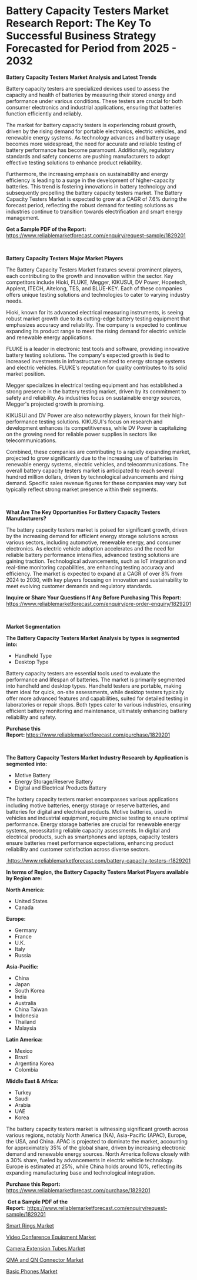 <p><h1>Battery Capacity Testers Market Research Report: The Key To Successful Business Strategy Forecasted for Period from 2025 - 2032</h1></p><p><strong>Battery Capacity Testers Market Analysis and Latest Trends</strong></p>
<p><p>Battery capacity testers are specialized devices used to assess the capacity and health of batteries by measuring their stored energy and performance under various conditions. These testers are crucial for both consumer electronics and industrial applications, ensuring that batteries function efficiently and reliably. </p><p>The market for battery capacity testers is experiencing robust growth, driven by the rising demand for portable electronics, electric vehicles, and renewable energy systems. As technology advances and battery usage becomes more widespread, the need for accurate and reliable testing of battery performance has become paramount. Additionally, regulatory standards and safety concerns are pushing manufacturers to adopt effective testing solutions to enhance product reliability.</p><p>Furthermore, the increasing emphasis on sustainability and energy efficiency is leading to a surge in the development of higher-capacity batteries. This trend is fostering innovations in battery technology and subsequently propelling the battery capacity testers market. The Battery Capacity Testers Market is expected to grow at a CAGR of 7.6% during the forecast period, reflecting the robust demand for testing solutions as industries continue to transition towards electrification and smart energy management.</p></p>
<p><strong>Get a Sample PDF of the Report:&nbsp;</strong> <a href="https://www.reliablemarketforecast.com/enquiry/request-sample/1829201?utm_campaign=1893&utm_medium=2&utm_source=Github&utm_content=ia&utm_term=06042025&utm_id=battery-capacity-testers">https://www.reliablemarketforecast.com/enquiry/request-sample/1829201</a></p>
<p>&nbsp;</p>
<p><strong>Battery Capacity Testers Major Market Players</strong></p>
<p><p>The Battery Capacity Testers Market features several prominent players, each contributing to the growth and innovation within the sector. Key competitors include Hioki, FLUKE, Megger, KIKUSUI, DV Power, Hopetech, Applent, ITECH, Aitelong, TES, and BLUE-KEY. Each of these companies offers unique testing solutions and technologies to cater to varying industry needs.</p><p>Hioki, known for its advanced electrical measuring instruments, is seeing robust market growth due to its cutting-edge battery testing equipment that emphasizes accuracy and reliability. The company is expected to continue expanding its product range to meet the rising demand for electric vehicle and renewable energy applications.</p><p>FLUKE is a leader in electronic test tools and software, providing innovative battery testing solutions. The company's expected growth is tied to increased investments in infrastructure related to energy storage systems and electric vehicles. FLUKE's reputation for quality contributes to its solid market position.</p><p>Megger specializes in electrical testing equipment and has established a strong presence in the battery testing market, driven by its commitment to safety and reliability. As industries focus on sustainable energy sources, Megger's projected growth is promising.</p><p>KIKUSUI and DV Power are also noteworthy players, known for their high-performance testing solutions. KIKUSUI's focus on research and development enhances its competitiveness, while DV Power is capitalizing on the growing need for reliable power supplies in sectors like telecommunications.</p><p>Combined, these companies are contributing to a rapidly expanding market, projected to grow significantly due to the increasing use of batteries in renewable energy systems, electric vehicles, and telecommunications. The overall battery capacity testers market is anticipated to reach several hundred million dollars, driven by technological advancements and rising demand. Specific sales revenue figures for these companies may vary but typically reflect strong market presence within their segments.</p></p>
<p>&nbsp;</p>
<p><strong>What Are The Key Opportunities For Battery Capacity Testers Manufacturers?</strong></p>
<p><p>The battery capacity testers market is poised for significant growth, driven by the increasing demand for efficient energy storage solutions across various sectors, including automotive, renewable energy, and consumer electronics. As electric vehicle adoption accelerates and the need for reliable battery performance intensifies, advanced testing solutions are gaining traction. Technological advancements, such as IoT integration and real-time monitoring capabilities, are enhancing testing accuracy and efficiency. The market is expected to expand at a CAGR of over 8% from 2024 to 2030, with key players focusing on innovation and sustainability to meet evolving customer demands and regulatory standards.</p></p>
<p><strong>Inquire or Share Your Questions If Any Before Purchasing This Report:</strong> <a href="https://www.reliablemarketforecast.com/enquiry/pre-order-enquiry/1829201?utm_campaign=1893&utm_medium=2&utm_source=Github&utm_content=ia&utm_term=06042025&utm_id=battery-capacity-testers">https://www.reliablemarketforecast.com/enquiry/pre-order-enquiry/1829201</a></p>
<p>&nbsp;</p>
<p><strong>Market Segmentation</strong></p>
<p><strong>The Battery Capacity Testers Market Analysis by types is segmented into:</strong></p>
<p><ul><li>Handheld Type</li><li>Desktop Type</li></ul></p>
<p><p>Battery capacity testers are essential tools used to evaluate the performance and lifespan of batteries. The market is primarily segmented into handheld and desktop types. Handheld testers are portable, making them ideal for quick, on-site assessments, while desktop testers typically offer more advanced features and capabilities, suited for detailed testing in laboratories or repair shops. Both types cater to various industries, ensuring efficient battery monitoring and maintenance, ultimately enhancing battery reliability and safety.</p></p>
<p><strong>Purchase this Report:&nbsp;</strong><a href="https://www.reliablemarketforecast.com/purchase/1829201?utm_campaign=1893&utm_medium=2&utm_source=Github&utm_content=ia&utm_term=06042025&utm_id=battery-capacity-testers">https://www.reliablemarketforecast.com/purchase/1829201</a></p>
<p>&nbsp;</p>
<p><strong>The Battery Capacity Testers Market Industry Research by Application is segmented into:</strong></p>
<p><ul><li>Motive Battery</li><li>Energy Storage/Reserve Battery</li><li>Digital and Electrical Products Battery</li></ul></p>
<p><p>The battery capacity testers market encompasses various applications including motive batteries, energy storage or reserve batteries, and batteries for digital and electrical products. Motive batteries, used in vehicles and industrial equipment, require precise testing to ensure optimal performance. Energy storage batteries are crucial for renewable energy systems, necessitating reliable capacity assessments. In digital and electrical products, such as smartphones and laptops, capacity testers ensure batteries meet performance expectations, enhancing product reliability and customer satisfaction across diverse sectors.</p></p>
<p><a href="https://www.reliablemarketforecast.com/battery-capacity-testers-r1829201?utm_campaign=1893&utm_medium=2&utm_source=Github&utm_content=ia&utm_term=06042025&utm_id=battery-capacity-testers">&nbsp;https://www.reliablemarketforecast.com/battery-capacity-testers-r1829201</a></p>
<p><strong>In terms of Region, the Battery Capacity Testers Market Players available by Region are:</strong></p>
<p>
    <p> <strong> North America: </strong>
        <ul>
            <li>United States</li>
            <li>Canada</li>
        </ul>
        </p> 
    <p> <strong> Europe: </strong>
        <ul>
            <li>Germany</li>
            <li>France</li>
            <li>U.K.</li>
            <li>Italy</li>
            <li>Russia</li>
        </ul>
        </p> 
    <p> <strong> Asia-Pacific: </strong>
        <ul>
            <li>China</li>
            <li>Japan</li>
            <li>South Korea</li>
            <li>India</li>
            <li>Australia</li>
            <li>China Taiwan</li>
            <li>Indonesia</li>
            <li>Thailand</li>
            <li>Malaysia</li>
        </ul>
        </p> 
    <p> <strong> Latin America: </strong>
        <ul>
            <li>Mexico</li>
            <li>Brazil</li>
            <li>Argentina Korea</li>
            <li>Colombia</li>
        </ul>
        </p> 
    <p> <strong> Middle East & Africa: </strong>
        <ul>
            <li>Turkey</li>
            <li>Saudi</li>
            <li>Arabia</li>
            <li>UAE</li>
            <li>Korea</li>
        </ul>
    </p>
    </p>
<p><p>The battery capacity testers market is witnessing significant growth across various regions, notably North America (NA), Asia-Pacific (APAC), Europe, the USA, and China. APAC is projected to dominate the market, accounting for approximately 35% of the global share, driven by increasing electronic demand and renewable energy sources. North America follows closely with a 30% share, fueled by advancements in electric vehicle technology. Europe is estimated at 25%, while China holds around 10%, reflecting its expanding manufacturing base and technological integration.</p></p>
<p><strong>Purchase this Report: </strong><a href="https://www.reliablemarketforecast.com/purchase/1829201?utm_campaign=1893&utm_medium=2&utm_source=Github&utm_content=ia&utm_term=06042025&utm_id=battery-capacity-testers">https://www.reliablemarketforecast.com/purchase/1829201</a></p>
<p>&nbsp;<strong>Get a Sample PDF of the Report:&nbsp;&nbsp;</strong><a href="https://www.reliablemarketforecast.com/enquiry/request-sample/1829201?utm_campaign=1893&utm_medium=2&utm_source=Github&utm_content=ia&utm_term=06042025&utm_id=battery-capacity-testers">https://www.reliablemarketforecast.com/enquiry/request-sample/1829201</a></p>
<p><strong></strong></p>
<p><p><a href="https://github.com/hiwatchucuy/Market-Research-Report-List-1/blob/main/smart-rings-market.md?utm_campaign=1893&utm_medium=2&utm_source=Github&utm_content=ia&utm_term=06042025&utm_id=battery-capacity-testers">Smart Rings Market</a></p><p><a href="https://github.com/luerabollevc/Market-Research-Report-List-1/blob/main/video-conference-equipment-market.md?utm_campaign=1893&utm_medium=2&utm_source=Github&utm_content=ia&utm_term=06042025&utm_id=battery-capacity-testers">Video Conference Equipment Market</a></p><p><a href="https://github.com/barlevsebako/Market-Research-Report-List-1/blob/main/camera-extension-tubes-market.md?utm_campaign=1893&utm_medium=2&utm_source=Github&utm_content=ia&utm_term=06042025&utm_id=battery-capacity-testers">Camera Extension Tubes Market</a></p><p><a href="https://github.com/tyreinhssan/Market-Research-Report-List-1/blob/main/qma-and-qn-connector-market.md?utm_campaign=1893&utm_medium=2&utm_source=Github&utm_content=ia&utm_term=06042025&utm_id=battery-capacity-testers">QMA and QN Connector Market</a></p><p><a href="https://github.com/aertsfecto0h/Market-Research-Report-List-1/blob/main/basic-phones-market.md?utm_campaign=1893&utm_medium=2&utm_source=Github&utm_content=ia&utm_term=06042025&utm_id=battery-capacity-testers">Basic Phones Market</a></p></p>